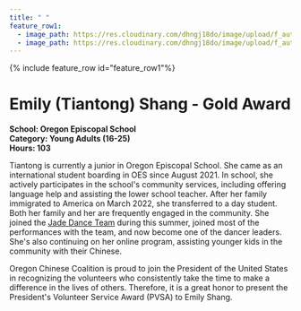 ```yaml
---
title: " "
feature_row1:
  - image_path: https://res.cloudinary.com/dhngj18do/image/upload/f_auto,q_auto/v1/images/pvsa/2022_Emily_Shang
  - image_path: https://res.cloudinary.com/dhngj18do/image/upload/f_auto,q_auto/v1/images/activities/year_2022
---
```


{% include feature_row id="feature_row1"%}

# Emily (Tiantong) Shang - Gold Award

**School: Oregon Episcopal School**  
**Category: Young Adults (16-25)**  
**Hours: 103**  

Tiantong is currently a junior in Oregon Episcopal School. She came as an international student boarding in OES since August 2021. In school, she actively participates in the school's community services, including offering language help and assisting the lower school teacher. After her family immigrated to America on March 2022, she transferred to a day student. Both her family and her are frequently engaged in the community. She joined the [Jade Dance Team](https://pdxchinese.org/youthdance/) during this summer, joined most of the performances with the team, and now become one of the dancer leaders. She's also continuing on her online program, assisting younger kids in the community with their Chinese.

Oregon Chinese Coalition is proud to join the President of the United States in recognizing the volunteers who consistently take the time to make a difference in the lives of others. Therefore, it is a great honor to present the President's Volunteer Service Award (PVSA) to Emily Shang.
